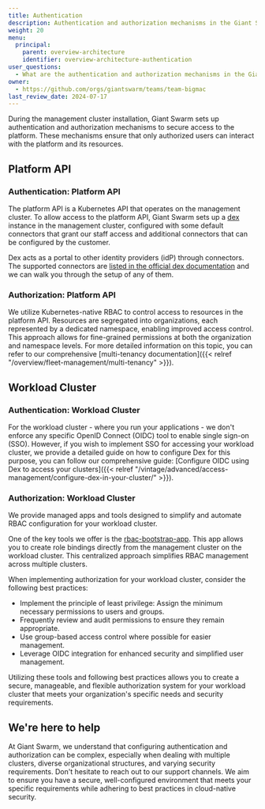 ```yaml
---
title: Authentication
description: Authentication and authorization mechanisms in the Giant Swarm platform.
weight: 20
menu:
  principal:
    parent: overview-architecture
    identifier: overview-architecture-authentication
user_questions:
  - What are the authentication and authorization mechanisms in the Giant Swarm platform?
owner:
  - https://github.com/orgs/giantswarm/teams/team-bigmac
last_review_date: 2024-07-17
---
```


During the management cluster installation, Giant Swarm sets up authentication and authorization mechanisms to secure access to the platform. These mechanisms ensure that only authorized users can interact with the platform and its resources.

## Platform API

### Authentication: Platform API

The platform API is a Kubernetes API that operates on the management cluster. To allow access to the platform API, Giant Swarm sets up a [dex](https://github.com/giantswarm/dex-app) instance in the management cluster, configured with some default connectors that grant our staff access and additional connectors that can be configured by the customer.

Dex acts as a portal to other identity providers (idP) through connectors. The supported connectors are [listed in the official dex documentation](https://dexidp.io/docs/connectors/) and we can walk you through the setup of any of them.

### Authorization: Platform API

We utilize Kubernetes-native RBAC to control access to resources in the platform API. Resources are segregated into organizations, each represented by a dedicated namespace, enabling improved access control. This approach allows for fine-grained permissions at both the organization and namespace levels. For more detailed information on this topic, you can refer to our comprehensive [multi-tenancy documentation]({{< relref "/overview/fleet-management/multi-tenancy" >}}).

## Workload Cluster

### Authentication: Workload Cluster

For the workload cluster - where you run your applications - we don't enforce any specific OpenID Connect (OIDC) tool to enable single sign-on (SSO). However, if you wish to implement SSO for accessing your workload cluster, we provide a detailed guide on how to configure Dex for this purpose, you can follow our comprehensive guide: [Configure OIDC using Dex to access your clusters]({{< relref "/vintage/advanced/access-management/configure-dex-in-your-cluster/" >}}).

### Authorization: Workload Cluster

We provide managed apps and tools designed to simplify and automate RBAC configuration for your workload cluster.

One of the key tools we offer is the [rbac-bootstrap-app](https://github.com/giantswarm/rbac-bootstrap-app). This app allows you to create role bindings directly from the management cluster on the workload cluster. This centralized approach simplifies RBAC management across multiple clusters.

When implementing authorization for your workload cluster, consider the following best practices:

- Implement the principle of least privilege: Assign the minimum necessary permissions to users and groups.
- Frequently review and audit permissions to ensure they remain appropriate.
- Use group-based access control where possible for easier management.
- Leverage OIDC integration for enhanced security and simplified user management.

Utilizing these tools and following best practices allows you to create a secure, manageable, and flexible authorization system for your workload cluster that meets your organization's specific needs and security requirements.

## We're here to help

At Giant Swarm, we understand that configuring authentication and authorization can be complex, especially when dealing with multiple clusters, diverse organizational structures, and varying security requirements. Don't hesitate to reach out to our support channels. We aim to ensure you have a secure, well-configured environment that meets your specific requirements while adhering to best practices in cloud-native security.
